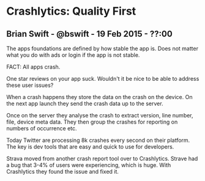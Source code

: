 # Crashlytics: Quality First

## Brian Swift - @bswift - 19 Feb 2015 - ??:00

The apps foundations are defined by how stable the app is.
Does not matter what you do with ads or login if the app is not stable.

FACT: All apps crash.

One star reviews on your app suck. Wouldn't it be nice to be able to address these user issues?

When a crash happens they store the data on the crash on the device. On the next app launch they send the crash data up to the server.

Once on the server they analyse the crash to extract version, line number, file, device meta data. They then group the crashes for reporting on numbers of occurrence etc.

Today Twitter are processing 8k crashes every second on their platform.
The key is dev tools that are easy and quick to use for developers.

Strava moved from another crash report tool over to Crashlytics.
Strave had a bug that 3-4% of users were experiencing, which is huge. With Crashlytics they found the issue and fixed it.



